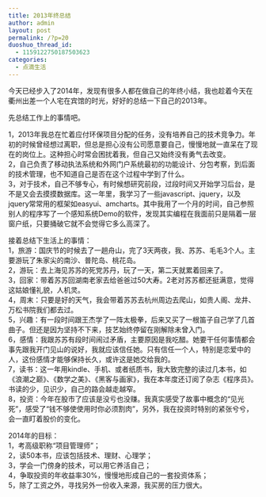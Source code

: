 ```yaml
---
title: 2013年终总结
author: admin
layout: post
permalink: /?p=20
duoshuo_thread_id:
  - 1159122750187503623
categories:
  - 点滴生活
---
```

今天已经步入了2014年，发现有很多人都在做自己的年终小结，我也趁着今天在衢州出差一个人宅在宾馆的时光，好好的总结一下自己的2013年。

先总结工作上的事情吧。

1，2013年我总在忙着应付环保项目分配的任务，没有培养自己的技术竞争力。年初的时候曾经想过离职，但总是担心没有公司愿意要自己，慢慢地就一直呆在了现在的岗位上。这种担心时常会困扰着我，但自己又始终没有勇气去改变。  
2，自己负责了移动执法系统和外网门户系统最初的功能设计、分包考察，到后面的技术管理，也不知道自己是否在这个过程中学到了什么。  
3，对于技术，自己不够专心，有时候想研究前段，过段时间又开始学习后台，是不是又会去摸摸数据库。这一年里，我学习了一些javascript、jquery，以及jquery常常用的框架如easyui、amcharts。其中我用了一个月的时间，自己参照别人的程序写了一个感知系统Demo的软件，发现其实编程在我面前只是隔着一层窗户纸，只要捅破它就不会觉得它多么高深了。

接着总结下生活上的事情：  
1，旅游：国庆节的时候去了一趟舟山，完了3天两夜，我、苏苏、毛毛3个人。主要游玩了朱家尖的南沙、普陀岛、桃花岛。  
2，游玩：去上海见苏苏的死党苏丹，玩了一天，第二天就累着回来了。  
3，回家：带着苏苏回湖南老家去给爸爸过50大寿。2老对苏苏都还挺满意，觉得这姑娘懂礼貌，人机灵。  
4，周末：只要是好的天气，我会带着苏苏去杭州周边去爬山，如贵人阁、龙井、万松书院我们都去过。  
5，兴趣：有一段时间跟王杰学了一阵太极拳，后来又买了一根笛子自己学了几首曲子。但还是因为坚持不下来，技艺始终停留在刚解除未曾入门。  
6，感情：我跟苏苏有段时间闹过矛盾，主要原因是我吃醋。她要干任何事情都会事先跟我开门见山的说好，我就应该信任她。只有信任一个人，特别是恋爱中的人，这份感情才能够保持长久，或许这是她交给我的。  
7，读书：这一年用kindle、手机、或者纸质书，我大致完整的读过几本书，如《浪潮之巅》、《数学之美》、《黑客与画家》，我在本年度还订阅了杂志《程序员》。书读的少，见识少，自己的路会越走越窄。  
8，投资：今年在股市了应该是没亏也没赚。我真实感受了故事中概念的“见光死”，感受了“钱不够使使用时你必须割肉”，另外，我在投资时特别的紧张兮兮，会一直盯着股价的变化。

2014年的目标：  
1，考高级职称“项目管理师”；  
2，读50本书，应该包括技术、理财、心理学；  
3，学会一门傍身的技术，可以用它养活自己；  
4，争取投资的年收益率30%，慢慢地形成自己的一套投资体系；  
5，除了工资之外，寻找另外一份收入来源，我买房的压力很大。